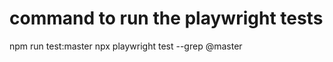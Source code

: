 command to run the playwright tests
======================================
npm run test:master
npx playwright test --grep @master